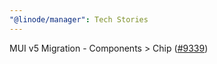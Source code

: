 ```yaml
---
"@linode/manager": Tech Stories
---
```


MUI v5 Migration - Components > Chip ([#9339](https://github.com/linode/manager/pull/9339))

